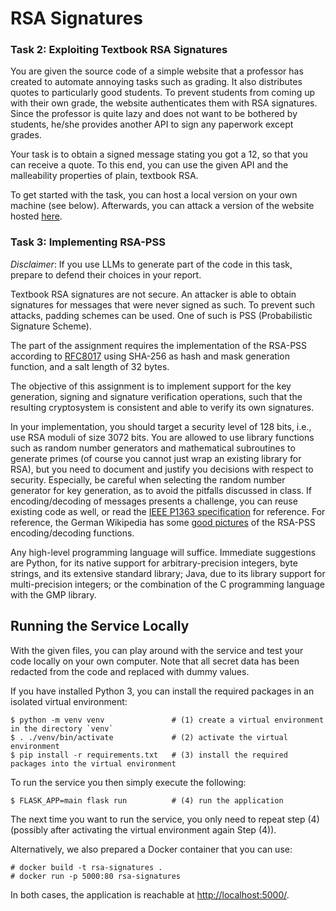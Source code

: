 # RSA Signatures

### Task 2: Exploiting Textbook RSA Signatures

You are given the source code of a simple website that a professor has created
to automate annoying tasks such as grading. It also distributes quotes to
particularly good students. To prevent students from coming up with their own
grade, the website authenticates them with RSA signatures.  Since the professor
is quite lazy and does not want to be bothered by students, he/she provides
another API to sign any paperwork except grades.

Your task is to obtain a signed message stating you got a 12, so that you can
receive a quote.  To this end, you can use the given API and the malleability
properties of plain, textbook RSA.

To get started with the task, you can host a local version on your own machine (see below).
Afterwards, you can attack a version of the website hosted [here](https://rsasig.syssec.dk).


### Task 3: Implementing RSA-PSS

_Disclaimer_: If you use LLMs to generate part of the code in this task, prepare to defend their choices in your report.

Textbook RSA signatures are not secure. An attacker is able to obtain
signatures for messages that were never signed as such.
To prevent such attacks, padding schemes can be used.  One of such is PSS
(Probabilistic Signature Scheme).

The part of the assignment requires the implementation of the RSA-PSS according
to [RFC8017](https://datatracker.ietf.org/doc/html/rfc8017#section-8.1) using
SHA-256 as hash and mask generation function, and a salt length of 32 bytes.

The objective of this assignment is to implement support for the key generation,
signing and signature verification operations, such that the resulting
cryptosystem is consistent and able to verify its own signatures.

In your implementation, you should target a security level of 128 bits, i.e.,
use RSA moduli of size 3072 bits.  You are allowed to use library functions
such as random number generators and mathematical subroutines to generate primes (of course you
cannot just wrap an existing library for RSA), but you need to document and
justify you decisions with respect to security.  Especially, be careful when
selecting the random number generator for key generation, as to avoid the
pitfalls discussed in class. If encoding/decoding of messages presents a challenge, you
can reuse existing code as well, or read the [IEEE P1363 specification](https://web.archive.org/web/20170810025803/http://grouper.ieee.org/groups/1363/P1363a/contributions/pss-submission.pdf) for reference.
For reference, the German Wikipedia has some [good pictures](https://de.wikipedia.org/wiki/Probabilistic_Signature_Scheme) of the RSA-PSS encoding/decoding functions.

Any high-level programming language will suffice. Immediate suggestions are
Python, for its native support for arbitrary-precision integers, byte strings,
and its extensive standard library; Java, due to its library support for
multi-precision integers; or the combination of the C programming language with
the GMP library.



## Running the Service Locally

With the given files, you can play around with the service and test your code
locally on your own computer.  Note that all secret data has been redacted from
the code and replaced with dummy values.

If you have installed Python 3, you can install the required packages in an
isolated virtual environment:
```
$ python -m venv venv               # (1) create a virtual environment in the directory `venv`
$ . ./venv/bin/activate             # (2) activate the virtual environment
$ pip install -r requirements.txt   # (3) install the required packages into the virtual environment
```
To run the service you then simply execute the following:
```
$ FLASK_APP=main flask run          # (4) run the application
```
The next time you want to run the service, you only need to repeat step (4)
(possibly after activating the virtual environment again Step (4)).

Alternatively, we also prepared a Docker container that you can use:
```
# docker build -t rsa-signatures .
# docker run -p 5000:80 rsa-signatures
```

In both cases, the application is reachable at <http://localhost:5000/>.
